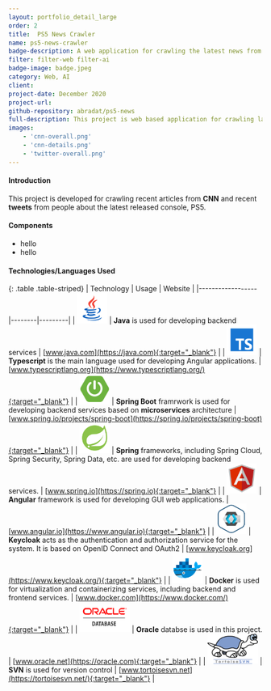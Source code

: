 ```yaml
---
layout: portfolio_detail_large
order: 2
title:  PS5 News Crawler
name: ps5-news-crawler
badge-description: A web application for crawling the latest news from CNN and latest tweets from Twitter about PS5 console.
filter: filter-web filter-ai
badge-image: badge.jpeg
category: Web, AI
client:
project-date: December 2020
project-url:
github-repository: abradat/ps5-news
full-description: This project is web based application for crawling latest news from CNN and latest tweets and analyzing people's oponion about Sony's last gaming console, PS5.
images:
    - 'cnn-overall.png'
    - 'cnn-details.png'
    - 'twitter-overall.png'
---
```

#### Introduction
This project is developed for crawling recent articles from **CNN** and recent **tweets** from people about the latest released console, PS5.

#### Components

* hello
* hello

#### Technologies/Languages Used

{: .table .table-striped}
| Technology | Usage | Website |
|------------------|--------|---------|
| <img src="/assets/img/portfolio/technologies/java.png" width="60" height="60"> | **Java** is used for developing backend services | [www.java.com](https://java.com){:target="_blank"} |
| <img src="/assets/img/portfolio/technologies/typescript.png" width="60" height="60"> | **Typescript** is the main language used for developing Angular applications. | [www.typescriptlang.org](https://www.typescriptlang.org/){:target="_blank"} |
| <img src="/assets/img/portfolio/technologies/spring-boot.png" width="60" height="60"> | **Spring Boot** framrwork is used for developing backend services based on **microservices** architecture | [www.spring.io/projects/spring-boot](https://spring.io/projects/spring-boot){:target="_blank"} |
| <img src="/assets/img/portfolio/technologies/spring.png" width="60" height="60"> | **Spring** frameworks, including Spring Cloud, Spring Security, Spring Data, etc. are used for developing backend services. | [www.spring.io](https://spring.io){:target="_blank"} |
| <img src="/assets/img/portfolio/technologies/angular.png" width="60" height="60"> | **Angular** framework is used for developing GUI web applications. | [www.angular.io](https://www.angular.io){:target="_blank"} |
| <img src="/assets/img/portfolio/technologies/keycloak.png" width="60" height="60"> | **Keycloak** acts as the authentication and authorization service for the system. It is based on OpenID Connect and OAuth2 | [www.keycloak.org](https://www.keycloak.org/){:target="_blank"} |
| <img src="/assets/img/portfolio/technologies/docker.png" width="60" height="60"> | **Docker** is used for virtualization and containerizing services, including backend and frontend services. | [www.docker.com](https://www.docker.com/){:target="_blank"} |
| <img src="/assets/img/portfolio/technologies/oracledb.png" width="100" height="60"> | **Oracle** databse is used in this project. | [www.oracle.net](https://oracle.com){:target="_blank"} |
| <img src="/assets/img/portfolio/technologies/svn.png" width="100" height="60"> | **SVN** is used for version control | [www.tortoisesvn.net](https://tortoisesvn.net/){:target="_blank"} |